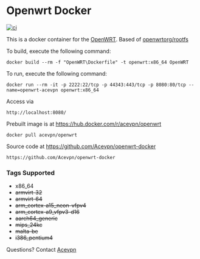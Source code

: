 # Openwrt Docker

[![ci](https://github.com/xpertdev/openwrt-docker/actions/workflows/docker-publish.yml/badge.svg)](https://github.com/xpertdev/openwrt-docker/actions/workflows/docker-publish.yml)

This is a docker container for the [OpenWRT](https://openwrt.org/). Based of [openwrtorg/rootfs](https://hub.docker.com/r/openwrtorg/rootfs)

To build, execute the following command:
```
docker build --rm -f "OpenWRT\Dockerfile" -t openwrt:x86_64 OpenWRT
```
To run, execute the following command:
```
docker run --rm -it -p 2222:22/tcp -p 44343:443/tcp -p 8080:80/tcp --name=openwrt-acevpn openwrt:x86_64
```
Access via
```
http://localhost:8080/
```
Prebuilt image is at https://hub.docker.com/r/acevpn/openwrt
```
docker pull acevpn/openwrt
```
Source code at https://github.com/Acevpn/openwrt-docker
```
https://github.com/Acevpn/openwrt-docker
```
### Tags Supported

* x86_64
* ~~armvirt-32~~
* ~~armvirt-64~~
* ~~arm_cortex-a15_neon-vfpv4~~
* ~~arm_cortex-a9_vfpv3-d16~~
* ~~aarch64_generic~~
* ~~mips_24kc~~
* ~~malta-be~~
* ~~i386_pentium4~~

Questions? Contact [Acevpn](https://www.acevpn.com/)
